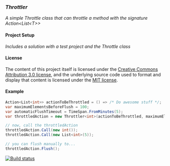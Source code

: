### _Throttler_

_A simple Throttle class that can throttle a method with the signature Action&lt;List&lt;T&gt;&gt;_

#### Project Setup

_Includes a solution with a test project and the Throttle class_ 

#### License

The content of this project itself is licensed under the
[Creative Commons Attribution 3.0 license](http://creativecommons.org/licenses/by/3.0/us/deed.en_US),
and the underlying source code used to format and display that content
is licensed under the [MIT license](http://opensource.org/licenses/mit-license.php).

#### Example
```cs
Action<List<int>> actionToBeThrottled = () => /* Do awesome stuff */;
var maximumElementsBeforeFlush = 100;
var automaticFlushTimeout = TimeSpan.FromMinutes(5);
var throttledAction = new Throttler<int>(actionToBeThrottled, maximumElementsBeforeFlush, automaticFlushTimeout);

// now, call the throttledAction
throttledAction.Call(new int());
throttledAction.Call(new List<int>(5));

// you can flush manually to...
throttledAction.Flush();
```

[![Build status](https://ci.appveyor.com/api/projects/status?id=ue5h2bp6sgtm23bx)](https://ci.appveyor.com/project/throttler)
